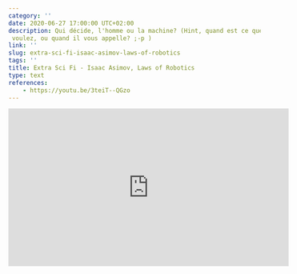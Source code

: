 ```yaml
---
category: ''
date: 2020-06-27 17:00:00 UTC+02:00
description: Qui décide, l'homme ou la machine? (Hint, quand est ce que vous regardez votre smartphone, quand vous
 voulez, ou quand il vous appelle? ;-p )
link: ''
slug: extra-sci-fi-isaac-asimov-laws-of-robotics
tags: ''
title: Extra Sci Fi - Isaac Asimov, Laws of Robotics
type: text
references:
    - https://youtu.be/3teiT--QGzo
---
```

<iframe width="560" height="315" src="https://www.youtube-nocookie.com/embed/3teiT--QGzo" frameborder="0" allow="accelerometer; autoplay; encrypted-media; gyroscope; picture-in-picture" allowfullscreen></iframe>
